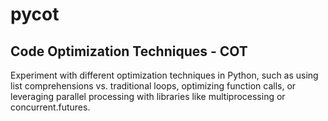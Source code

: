 # pycot

## Code Optimization Techniques - COT
Experiment with different optimization techniques in Python, such as using list comprehensions vs. traditional loops, optimizing function calls, or leveraging parallel processing with libraries like multiprocessing or concurrent.futures.
